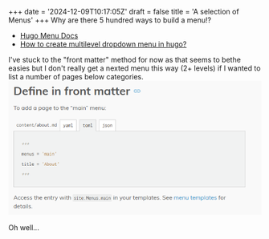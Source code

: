 +++
date = '2024-12-09T10:17:05Z'
draft = false
title = 'A selection of Menus'
+++
Why are there 5 hundred ways to build a menu!?


- [Hugo Menu Docs](https://gohugo.io/content-management/menus/)
- [How to create multilevel dropdown menu in hugo?](https://discourse.gohugo.io/t/how-to-create-multilevel-dropdown-menu-in-hugo/18373/8)

I've stuck to the "front matter" method for now as that seems to bethe easies but I don't really get a nexted menu this way (2+ levels) if I wanted to list a number of pages below categories.
![front matter menus](../../assets/images/front-matter-menus.png)

Oh well...